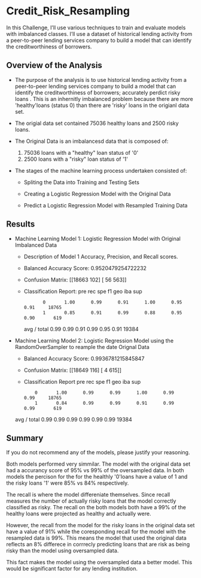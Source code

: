 # Credit_Risk_Resampling
In this Challenge, I’ll use various techniques to train and evaluate models with imbalanced classes. I’ll use a dataset of historical lending activity from a peer-to-peer lending services company to build a model that can identify the creditworthiness of borrowers.


## Overview of the Analysis

* The purpose of the analysis is to use historical lending activity from a peer-to-peer lending services company to build a model that can identify the creditworthiness of borrowers; accurately perdict risky loans . This is an inhernitly imbalanced problem because there are more 'healthy'loans (status 0) than there are 'risky' loans in the origianl data set. 

* The origial data set contained 75036 healthy loans and 2500 risky loans.

* The Original Data is an imbalancesd data that is composed of:
    1) 75036 loans with  a "healthy" loan status of '0'
    2) 2500 loans with a "risky" loan status of '1' 

* The stages of the machine learning process undertaken consisted of: 

  * Spliting the Data into Training and Testing Sets

  * Creating  a Logistic Regression Model with the Original Data

  * Predict a Logistic Regression Model with Resampled Training Data 

## Results

* Machine Learning Model 1: Logistic Regression Model with Original Imbalanced  Data

  * Description of Model 1 Accuracy, Precision, and Recall scores.

  * Balanced Accuracy Score:  0.9520479254722232 

  * Confusion Matrix:
      [[18663   102]
      [   56   563]]
 
   * Classification Report:
                          pre       rec       spe        f1       geo       iba       sup

                0       1.00      0.99      0.91      1.00      0.95      0.91     18765
                1       0.85      0.91      0.99      0.88      0.95      0.90       619

      avg / total       0.99      0.99      0.91      0.99      0.95      0.91     19384


* Machine Learning Model 2: Logistic Regression Model using the RandomOverSampler to reample the date Orignal Data

  * Balanced Accuracy Score: 0.9936781215845847

  * Confusion Matrix:
  [[18649   116]
  [    4   615]]
  
 
  * Classification Report
                      pre       rec       spe        f1       geo       iba       sup

            0       1.00      0.99      0.99      1.00      0.99      0.99     18765
            1       0.84      0.99      0.99      0.91      0.99      0.99       619

  avg / total       0.99      0.99      0.99      0.99      0.99      0.99     19384


## Summary

If you do not recommend any of the models, please justify your reasoning.

Both models performed very simmilar. The model with the original data set had a accurancy score of 95% vs 99% of the oversampled data. In both models the percison for the for the healthly '0'loans have a value of 1 and the risky loans '1' were 85% vs 84% respectively.

The recall is where the model differeniate themselves. Since recall measures the number of actually risky loans that the model correctly classified as risky. The recall on the both models both have a 99% of the healthy loans were projected as healthy and actually were. 

However, the recall from the model for the risky loans in the original data set have a value of 91% while the coresponding recall for the model with the resampled data is 99%.  This means the model that used the original data reflects an 8% differece in corrrecly predicting loans that are risk as being risky than the model using oversampled data.

This fact makes the model using the oversampled data a better model. This would be significant factor for any lending institution.

